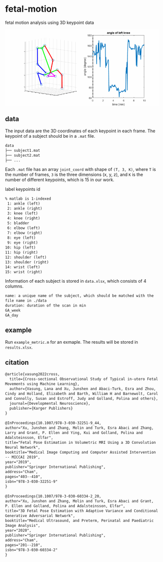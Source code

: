 # fetal-motion

fetal motion analysis using 3D keypoint data

<p align="center">
   <img src="./example.gif" align="center" width="600">
</p>

## data

The input data are the 3D coordinates of each keypoint in each frame.
The keypoint of a subject should be in a `.mat` file.

```
data
├── subject1.mat
├── subject2.mat
├── ...
```

Each `.mat` file has an array `joint_coord` with shape of `(T, 3, K)`,
where `T` is the number of frames,
`3` is the three dimensions (x, y, z),
and `K` is the number of different keypoints, which is 15 in our work.

label keypoints id

```
% matlab is 1-indexed
 1: ankle (left)
 2: ankle (right)
 3: knee (left)
 4: knee (right)
 5: bladder
 6: elbow (left)
 7: elbow (right)
 8: eye (left)
 9: eye (right)
10: hip (left)
11: hip (right)
12: shoulder (left)
13: shoulder (right)
14: wrist (left)
15: wrist (right)
```

Information of each subject is stored in `data.xlsx`, which consists of 4 columns.

```
name: a unique name of the subject, which should be matched with the file name in ./data
duration: duration of the scan in min
GA_week 
GA_day
```

## example

Run `example_metric.m` for an exmaple. The results will be stored in `results.xlsx`.

## citation

```
@article{vasung2022cross,
  title={Cross-sectional Observational Study of Typical in-utero Fetal Movements using Machine Learning},
  author={Vasung, Lana and Xu, Junshen and Abaci-Turk, Esra and Zhou, Cindy and Holland, Elizabeth and Barth, William H and Barnewolt, Carol and Connolly, Susan and Estroff, Judy and Golland, Polina and others},
  journal={Developmental Neuroscience},
  publisher={Karger Publishers}
}

@InProceedings{10.1007/978-3-030-32251-9_44,
author="Xu, Junshen and Zhang, Molin and Turk, Esra Abaci and Zhang, Larry and Grant, P. Ellen and Ying, Kui and Golland, Polina and Adalsteinsson, Elfar",
title="Fetal Pose Estimation in Volumetric MRI Using a 3D Convolution Neural Network",
booktitle="Medical Image Computing and Computer Assisted Intervention -- MICCAI 2019",
year="2019",
publisher="Springer International Publishing",
address="Cham",
pages="403--410",
isbn="978-3-030-32251-9"
}

@InProceedings{10.1007/978-3-030-60334-2_20,
author="Xu, Junshen and Zhang, Molin and Turk, Esra Abaci and Grant, P. Ellen and Golland, Polina and Adalsteinsson, Elfar",
title="3D Fetal Pose Estimation with Adaptive Variance and Conditional Generative Adversarial Network",
booktitle="Medical Ultrasound, and Preterm, Perinatal and Paediatric Image Analysis",
year="2020",
publisher="Springer International Publishing",
address="Cham",
pages="201--210",
isbn="978-3-030-60334-2"
}
```
